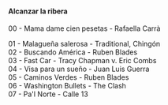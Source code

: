 #### Alcanzar la ribera
00 - Mama dame cien pesetas - Rafaella Carrà  

01 - Malagueña salerosa - Traditional, Chingón  
02 - Buscando América - Ruben Blades  
03 - Fast Car - Tracy Chapman v. Eric Combs  
04 - Visa para un sueño - Juan Luis Guerra  
05 - Caminos Verdes - Ruben Blades  
06 - Washington Bullets - The Clash  
07 - Pa'l Norte - Calle 13  